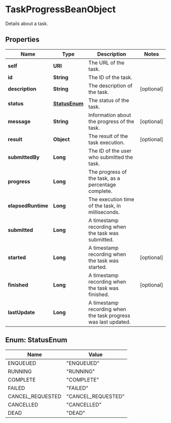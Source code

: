 

# TaskProgressBeanObject

Details about a task.

## Properties

Name | Type | Description | Notes
------------ | ------------- | ------------- | -------------
**self** | **URI** | The URL of the task. | 
**id** | **String** | The ID of the task. | 
**description** | **String** | The description of the task. |  [optional]
**status** | [**StatusEnum**](#StatusEnum) | The status of the task. | 
**message** | **String** | Information about the progress of the task. |  [optional]
**result** | **Object** | The result of the task execution. |  [optional]
**submittedBy** | **Long** | The ID of the user who submitted the task. | 
**progress** | **Long** | The progress of the task, as a percentage complete. | 
**elapsedRuntime** | **Long** | The execution time of the task, in milliseconds. | 
**submitted** | **Long** | A timestamp recording when the task was submitted. | 
**started** | **Long** | A timestamp recording when the task was started. |  [optional]
**finished** | **Long** | A timestamp recording when the task was finished. |  [optional]
**lastUpdate** | **Long** | A timestamp recording when the task progress was last updated. | 



## Enum: StatusEnum

Name | Value
---- | -----
ENQUEUED | &quot;ENQUEUED&quot;
RUNNING | &quot;RUNNING&quot;
COMPLETE | &quot;COMPLETE&quot;
FAILED | &quot;FAILED&quot;
CANCEL_REQUESTED | &quot;CANCEL_REQUESTED&quot;
CANCELLED | &quot;CANCELLED&quot;
DEAD | &quot;DEAD&quot;




